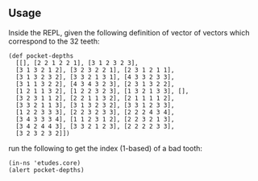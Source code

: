 Usage
-----

Inside the REPL, given the following definition of vector of vectors which correspond to the 32 teeth:

```
(def pocket-depths
  [[], [2 2 1 2 2 1], [3 1 2 3 2 3],
  [3 1 3 2 1 2], [3 2 3 2 2 1], [2 3 1 2 1 1],
  [3 1 3 2 3 2], [3 3 2 1 3 1], [4 3 3 2 3 3],
  [3 1 1 3 2 2], [4 3 4 3 2 3], [2 3 1 3 2 2],
  [1 2 1 1 3 2], [1 2 2 3 2 3], [1 3 2 1 3 3], [],
  [3 2 3 1 1 2], [2 2 1 1 3 2], [2 1 1 1 1 2],
  [3 3 2 1 1 3], [3 1 3 2 3 2], [3 3 1 2 3 3],
  [1 2 2 3 3 3], [2 2 3 2 3 3], [2 2 2 4 3 4],
  [3 4 3 3 3 4], [1 1 2 3 1 2], [2 2 3 2 1 3],
  [3 4 2 4 4 3], [3 3 2 1 2 3], [2 2 2 2 3 3],
  [3 2 3 2 3 2]])
```

run the following to get the index (1-based) of a bad tooth:

```
(in-ns 'etudes.core)
(alert pocket-depths)
```
